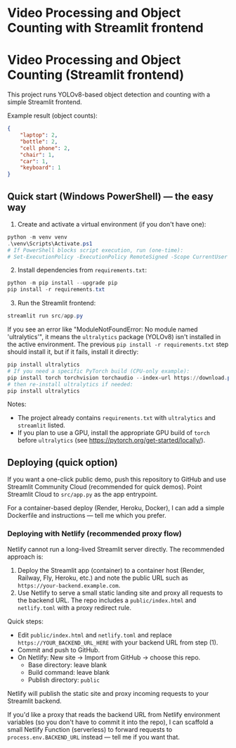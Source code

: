# Video Processing and Object Counting with Streamlit frontend
# Video Processing and Object Counting (Streamlit frontend)

This project runs YOLOv8-based object detection and counting with a simple Streamlit frontend.

Example result (object counts):

```json
{
    "laptop": 2,
    "bottle": 2,
    "cell phone": 2,
    "chair": 1,
    "car": 1,
    "keyboard": 1
}
```

## Quick start (Windows PowerShell) — the easy way

1. Create and activate a virtual environment (if you don't have one):

```powershell
python -m venv venv
.\venv\Scripts\Activate.ps1
# If PowerShell blocks script execution, run (one-time):
# Set-ExecutionPolicy -ExecutionPolicy RemoteSigned -Scope CurrentUser
```

2. Install dependencies from `requirements.txt`:

```powershell
python -m pip install --upgrade pip
pip install -r requirements.txt
```

3. Run the Streamlit frontend:

```powershell
streamlit run src/app.py
```

If you see an error like "ModuleNotFoundError: No module named 'ultralytics'", it means the `ultralytics` package (YOLOv8) isn't installed in the active environment. The previous `pip install -r requirements.txt` step should install it, but if it fails, install it directly:

```powershell
pip install ultralytics
# If you need a specific PyTorch build (CPU-only example):
pip install torch torchvision torchaudio --index-url https://download.pytorch.org/whl/cpu
# then re-install ultralytics if needed:
pip install ultralytics
```

Notes:
- The project already contains `requirements.txt` with `ultralytics` and `streamlit` listed.
- If you plan to use a GPU, install the appropriate GPU build of `torch` before `ultralytics` (see https://pytorch.org/get-started/locally/).

## Deploying (quick option)
If you want a one-click public demo, push this repository to GitHub and use Streamlit Community Cloud (recommended for quick demos). Point Streamlit Cloud to `src/app.py` as the app entrypoint.

For a container-based deploy (Render, Heroku, Docker), I can add a simple Dockerfile and instructions — tell me which you prefer.

### Deploying with Netlify (recommended proxy flow)

Netlify cannot run a long-lived Streamlit server directly. The recommended approach is:

1. Deploy the Streamlit app (container) to a container host (Render, Railway, Fly, Heroku, etc.) and note the public URL such as `https://your-backend.example.com`.
2. Use Netlify to serve a small static landing site and proxy all requests to the backend URL. The repo includes a `public/index.html` and `netlify.toml` with a proxy redirect rule.

Quick steps:

- Edit `public/index.html` and `netlify.toml` and replace `https://YOUR_BACKEND_URL_HERE` with your backend URL from step (1).
- Commit and push to GitHub.
- On Netlify: New site → Import from GitHub → choose this repo.
    - Base directory: leave blank
    - Build command: leave blank
    - Publish directory: `public`

Netlify will publish the static site and proxy incoming requests to your Streamlit backend.

If you'd like a proxy that reads the backend URL from Netlify environment variables (so you don't have to commit it into the repo), I can scaffold a small Netlify Function (serverless) to forward requests to `process.env.BACKEND_URL` instead — tell me if you want that.
